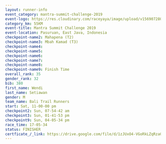 ```yaml
---
layout: runner-info 
event_category: mantra-summit-challenge-2019 
event-logo: https://res.cloudinary.com/raceyaya/image/upload/v1569072809/logo/mantra-image_segrbx.jpg
category_km: 55KM 
event-title: Mantra Summit Challenge 2019 
event-location: Pasuruan, East Java, Indonesia 
checkpoint-name2: Mahapena (T2) 
checkpoint-name3: Mbah Kamad (T3) 
checkpoint-name4: 
checkpoint-name5: 
checkpoint-name6: 
checkpoint-name7: 
checkpoint-name8: 
checkpoint-name9: Finish Time
overall_rank: 35
gender_rank: 32
bib: 380
first_name: Wendi
last_name: Setiawan
gender: M
team_name: Bali Trail Runners
start: Sat, 11-00-00 pm
checkpoint2: Sun, 07-54-42 am
checkpoint3: Sun, 01-41-53 pm
checkpoint9: Sun, 04-05-34 pm
race_time: 17-05-34
status: FINISHER
certficate_/_link: https://drive.google.com/file/d/1zJUxO4-VGoRkLZqRza0wJ_XRVDl3e542/view?usp=sharing
---
```

